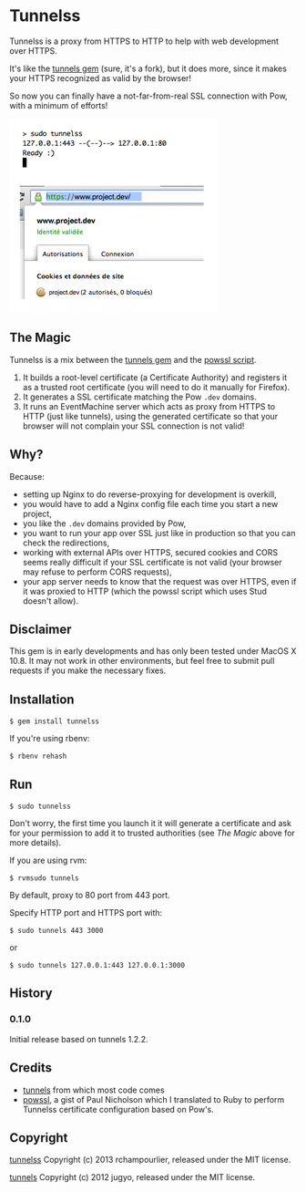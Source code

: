 # Tunnelss

Tunnelss is a proxy from HTTPS to HTTP to help with web development over HTTPS.

It's like the [tunnels gem](https://github.com/jugyo/tunnels) (sure, it's a fork), but it does more, since it makes your HTTPS recognized as valid by the browser!

So now you can finally have a not-far-from-real SSL connection with Pow, with a minimum of efforts!

![](./readme-screenshot.png)

## The Magic

Tunnelss is a mix between the [tunnels gem](https://github.com/jugyo/tunnels) and the [powssl script](https://gist.github.com/paulnicholson/2050941).

1. It builds a root-level certificate (a Certificate Authority) and registers it as a trusted root certificate (you will need to do it manually for Firefox).
2. It generates a SSL certificate matching the Pow `.dev` domains.
2. It runs an EventMachine server which acts as proxy from HTTPS to HTTP (just like tunnels), using the generated certificate so that your browser will not complain your SSL connection is not valid!

## Why?

Because:

* setting up Nginx to do reverse-proxying for development is overkill,
* you would have to add a Nginx config file each time you start a new project,
* you like the `.dev` domains provided by Pow,
* you want to run your app over SSL just like in production so that you can check the redirections,
* working with external APIs over HTTPS, secured cookies and CORS seems really difficult if your SSL certificate is not valid (your browser may refuse to perform CORS requests),
* your app server needs to know that the request was over HTTPS, even if it was proxied to HTTP (which the powssl script which uses Stud doesn't allow).

## Disclaimer

This gem is in early developments and has only been tested under MacOS X 10.8. It may not work in other environments, but feel free to submit pull requests if you make the necessary fixes.

## Installation

    $ gem install tunnelss

If you're using rbenv:

    $ rbenv rehash

## Run

    $ sudo tunnelss

Don't worry, the first time you launch it it will generate a certificate and ask for your permission to add it to trusted authorities (see _The Magic_ above for more details).

If you are using rvm:

    $ rvmsudo tunnels

By default, proxy to 80 port from 443 port.

Specify HTTP port and HTTPS port with:

    $ sudo tunnels 443 3000

or

    $ sudo tunnels 127.0.0.1:443 127.0.0.1:3000

## History

### 0.1.0

Initial release based on tunnels 1.2.2.

## Credits

* [tunnels](https://github.com/jugyo/tunnels) from which most code comes
* [powssl](https://gist.github.com/paulnicholson/2050941), a gist of Paul Nicholson which I translated to Ruby to perform Tunnelss certificate configuration based on Pow's.

## Copyright

[tunnelss](http://github.com/rchampourlier/tunnelss)
Copyright (c) 2013 rchampourlier, released under the MIT license.

[tunnels](https://github.com/jugyo/tunnels)
Copyright (c) 2012 jugyo, released under the MIT license.
